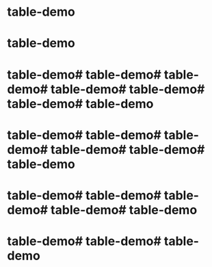# table-demo
# table-demo
# table-demo# table-demo# table-demo# table-demo# table-demo# table-demo# table-demo


# table-demo# table-demo# table-demo# table-demo# table-demo# table-demo

# table-demo# table-demo# table-demo# table-demo# table-demo


# table-demo# table-demo# table-demo

